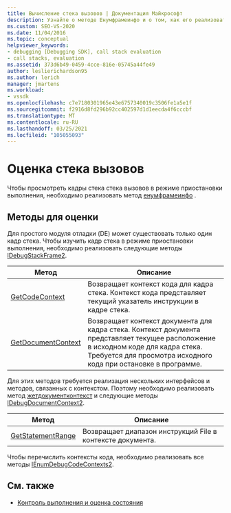 ```yaml
---
title: Вычисление стека вызовов | Документация Майкрософт
description: Узнайте о методе Енумфрамеинфо и о том, как его реализовать для просмотра кадров стека вызовов в режиме приостановки выполнения.
ms.custom: SEO-VS-2020
ms.date: 11/04/2016
ms.topic: conceptual
helpviewer_keywords:
- debugging [Debugging SDK], call stack evaluation
- call stacks, evaluation
ms.assetid: 373d6b49-0459-4cce-816e-05745a44fe49
author: leslierichardson95
ms.author: lerich
manager: jmartens
ms.workload:
- vssdk
ms.openlocfilehash: c7e7180301965e43e6757340019c3506fe1a5e1f
ms.sourcegitcommit: f2916d8fd296b92cc402597d1d1eecda4f6cccbf
ms.translationtype: MT
ms.contentlocale: ru-RU
ms.lasthandoff: 03/25/2021
ms.locfileid: "105055093"
---
```

# <a name="call-stack-evaluation"></a>Оценка стека вызовов
Чтобы просмотреть кадры стека стека вызовов в режиме приостановки выполнения, необходимо реализовать метод [енумфрамеинфо](../../extensibility/debugger/reference/idebugthread2-enumframeinfo.md) .

## <a name="methods-for-evaluation"></a>Методы для оценки
 Для простого модуля отладки (DE) может существовать только один кадр стека. Чтобы изучить кадр стека в режиме приостановки выполнения, необходимо реализовать следующие методы [IDebugStackFrame2](../../extensibility/debugger/reference/idebugstackframe2.md).

|Метод|Описание|
|------------|-----------------|
|[GetCodeContext](../../extensibility/debugger/reference/idebugstackframe2-getcodecontext.md)|Возвращает контекст кода для кадра стека. Контекст кода представляет текущий указатель инструкции в кадре стека.|
|[GetDocumentContext](../../extensibility/debugger/reference/idebugstackframe2-getdocumentcontext.md)|Возвращает контекст документа для кадра стека. Контекст документа представляет текущее расположение в исходном коде для кадра стека. Требуется для просмотра исходного кода при остановке в программе.|

 Для этих методов требуется реализация нескольких интерфейсов и методов, связанных с контекстом. Поэтому необходимо реализовать метод [жетдокументконтекст](../../extensibility/debugger/reference/idebugcodecontext2-getdocumentcontext.md) и следующие методы [IDebugDocumentContext2](../../extensibility/debugger/reference/idebugdocumentcontext2.md).

|Метод|Описание|
|------------|-----------------|
|[GetStatementRange](../../extensibility/debugger/reference/idebugdocumentcontext2-getstatementrange.md)|Возвращает диапазон инструкций File в контексте документа.|

 Чтобы перечислить контексты кода, необходимо реализовать все методы [IEnumDebugCodeContexts2](../../extensibility/debugger/reference/ienumdebugcodecontexts2.md).

## <a name="see-also"></a>См. также
- [Контроль выполнения и оценка состояния](../../extensibility/debugger/execution-control-and-state-evaluation.md)
